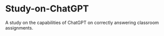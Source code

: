 # Study-on-ChatGPT

A study on the capabilities of ChatGPT on correctly answering classroom assignments.
